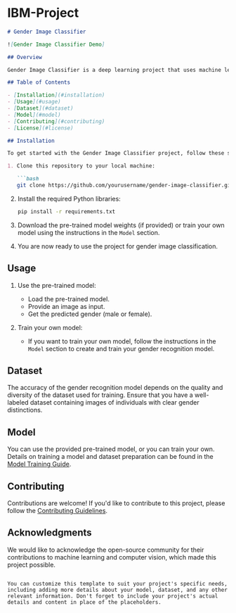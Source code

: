 # IBM-Project


```markdown
# Gender Image Classifier

![Gender Image Classifier Demo]

## Overview

Gender Image Classifier is a deep learning project that uses machine learning to identify the gender (male or female) of individuals in images. This tool can be used for a wide range of applications, including facial recognition, demographic analysis, and more.

## Table of Contents

- [Installation](#installation)
- [Usage](#usage)
- [Dataset](#dataset)
- [Model](#model)
- [Contributing](#contributing)
- [License](#license)

## Installation

To get started with the Gender Image Classifier project, follow these steps:

1. Clone this repository to your local machine:

   ```bash
   git clone https://github.com/yourusername/gender-image-classifier.git
   ```

2. Install the required Python libraries:

   ```bash
   pip install -r requirements.txt
   ```

3. Download the pre-trained model weights (if provided) or train your own model using the instructions in the `Model` section.

4. You are now ready to use the project for gender image classification.

## Usage

1. Use the pre-trained model:
   - Load the pre-trained model.
   - Provide an image as input.
   - Get the predicted gender (male or female).

2. Train your own model:
   - If you want to train your own model, follow the instructions in the `Model` section to create and train your gender recognition model.

## Dataset

The accuracy of the gender recognition model depends on the quality and diversity of the dataset used for training. Ensure that you have a well-labeled dataset containing images of individuals with clear gender distinctions.

## Model

You can use the provided pre-trained model, or you can train your own. Details on training a model and dataset preparation can be found in the [Model Training Guide](model_training.md).

## Contributing

Contributions are welcome! If you'd like to contribute to this project, please follow the [Contributing Guidelines](CONTRIBUTING.md).

## Acknowledgments

We would like to acknowledge the open-source community for their contributions to machine learning and computer vision, which made this project possible.

```

You can customize this template to suit your project's specific needs, including adding more details about your model, dataset, and any other relevant information. Don't forget to include your project's actual details and content in place of the placeholders.
